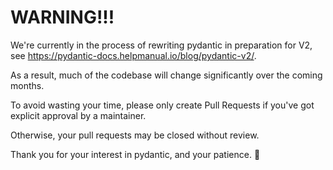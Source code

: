 # WARNING!!!

We're currently in the process of rewriting pydantic in preparation for V2, see
https://pydantic-docs.helpmanual.io/blog/pydantic-v2/.

As a result, much of the codebase will change significantly over the coming months.

To avoid wasting your time, please only create Pull Requests if you've got explicit approval by a maintainer.

Otherwise, your pull requests may be closed without review.

Thank you for your interest in pydantic, and your patience. :pray:
